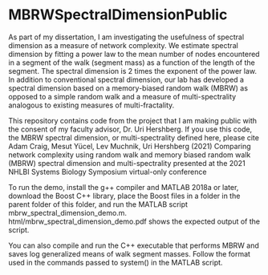 # MBRWSpectralDimensionPublic
As part of my dissertation, I am investigating the usefulness of spectral dimension as a measure of network complexity.
We estimate spectral dimension by fitting a power law to the mean number of nodes encountered in a segment of the walk (segment mass) as a function of the length of the segment.
The spectral dimension is 2 times the exponent of the power law.
In addition to conventional spectral dimension, our lab has developed a spectral dimension based on a memory-biased random walk (MBRW) as opposed to a simple random walk and a measure of multi-spectrality analogous to existing measures of multi-fractality.

This repository contains code from the project that I am making public with the consent of my faculty advisor, Dr. Uri Hershberg.
If you use this code, the MBRW spectral dimension, or multi-spectrality defined here, please cite
Adam Craig, Mesut Yücel, Lev Muchnik, Uri Hershberg (2021)
Comparing network complexity using random walk and memory biased random walk (MBRW) spectral dimension and multi-spectrality
presented at the 2021 NHLBI Systems Biology Symposium virtual-only conference

To run the demo, install the g++ compiler and MATLAB 2018a or later, download the Boost C++ library, place the Boost files in a folder in the parent folder of this folder, and run the MATLAB script mbrw_spectral_dimension_demo.m.
html/mbrw_spectral_dimension_demo.pdf shows the expected output of the script.

You can also compile and run the C++ executable that performs MBRW and saves log generalized means of walk segment masses.
Follow the format used in the commands passed to system() in the MATLAB script.